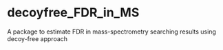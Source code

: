 # decoyfree_FDR_in_MS
A package to estimate FDR in mass-spectrometry searching results using decoy-free approach
